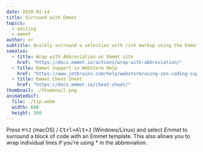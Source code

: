 ```yaml
---
date: 2020-02-14
title: Surround with Emmet
topics:
  - editing
  - emmet
author: er
subtitle: Quickly surround a selection with rich markup using the Emmet toolkit.
seealso:
  - title: Wrap with Abbreviation on Emmet site
    href: "https://docs.emmet.io/actions/wrap-with-abbreviation/"
  - title: Emmet Support in WebStorm Help
    href: "https://www.jetbrains.com/help/webstorm/using-zen-coding-support.html"
  - title: Emmet Cheat Sheet
    href: "https://docs.emmet.io/cheat-sheet/"
thumbnail: ./thumbnail.png
animatedGif:
  file: ./tip.webm
  width: 600
  height: 300
---
```


Press <kbd>⌘⌥J</kbd> (macOS) / <kbd>Ctrl+Alt+J</kbd> (Windows/Linux) and select _Emmet_ to surround a block of code with an Emmet template. This also allows you to wrap individual lines if you’re using \* in the abbreviation.
